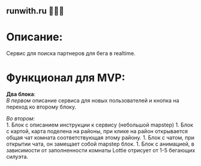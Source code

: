 ## runwith.ru 🏃🏃‍♀️ ##

# Описание:
  Сервис для поиска партнеров для бега в realtime.
  
# Функционал для MVP:
  **Два блока**: <br />
  *В первом* описание сервиса для новых пользователей
  и кнопка на переход ко второму блоку.
  
  *Во втором:*<br />
    1. Блок с описанием инструкции к сервису (небольшой mapstep)
    1. Блок с картой, карта поделена на районы,
       при клике на район открывается общая чат комната соответствующая этому району.
    1. Блок с чатом, при открытии чата, он замещает собой mapstep блок.
    1. Блок с анимацией, в зависимости от заполненности комнаты Lottie отрисует от 1-5
       бегающих силуэта.
